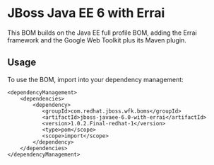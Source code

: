JBoss Java EE 6 with Errai
==========================

This BOM builds on the Java EE full profile BOM, adding the Errai framework and the Google Web Toolkit plus its Maven plugin.
 
Usage
-----

To use the BOM, import into your dependency management:

    <dependencyManagement>
        <dependencies>
            <dependency>
               <groupId>com.redhat.jboss.wfk.boms</groupId>
               <artifactId>jboss-javaee-6.0-with-errai</artifactId>
               <version>1.0.2.Final-redhat-1</version>
               <type>pom</scope>
               <scope>import</scope>
            </dependency>
        </dependencies>
    </dependencyManagement>
